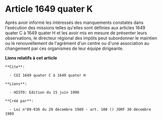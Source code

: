 # Article 1649 quater K

Après avoir informé les intéressés des manquements constatés dans l'exécution des missions telles qu'elles sont définies aux
articles 1649 quater C à 1649 quater H et les avoir mis en mesure de présenter leurs observations, le directeur régional des
impôts peut subordonner le maintien ou le renouvellement de l'agrément d'un centre ou d'une association au changement par ces
organismes de leur équipe dirigeante.

**Liens relatifs à cet article**

	**Cite**:

	  - CGI 1649 quater C à 1649 quater H

	**Liens**:

	  - HISTO: Edition du 15 juin 1990

	**Créé par**:

	  - Loi n°89-936 du 29 décembre 1989 - art. 100 () JORF 30 décembre 1989
